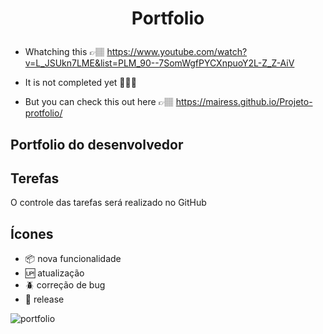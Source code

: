 # <p align="center"> Portfolio </p>

* Whatching this 👉🏽 https://www.youtube.com/watch?v=L_JSUkn7LME&list=PLM_90--7SomWgfPYCXnpuoY2L-Z_Z-AiV 

* It is not completed yet 🤦🏽‍♂️

* But you can check this out here 👉🏽 https://mairess.github.io/Projeto-protfolio/

## Portfolio do desenvolvedor

## Terefas

O controle das tarefas será realizado no GitHub

## Ícones

- :package: nova funcionalidade
- :up: atualização
- :beetle: correção de bug
- :checkered_flag: release

![portfolio](https://user-images.githubusercontent.com/130297266/236201306-c5365c33-6bff-4e65-ba3c-d13be58ea563.gif)

